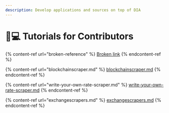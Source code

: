 ```yaml
---
description: Develop applications and sources on top of DIA
---
```


# 🧑💻 Tutorials for Contributors

{% content-ref url="broken-reference" %}
[Broken link](broken-reference)
{% endcontent-ref %}

{% content-ref url="blockchainscraper.md" %}
[blockchainscraper.md](blockchainscraper.md)
{% endcontent-ref %}

{% content-ref url="write-your-own-rate-scraper.md" %}
[write-your-own-rate-scraper.md](write-your-own-rate-scraper.md)
{% endcontent-ref %}

{% content-ref url="exchangescrapers.md" %}
[exchangescrapers.md](exchangescrapers.md)
{% endcontent-ref %}

